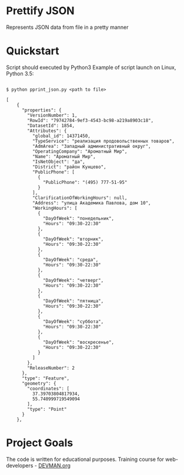# Prettify JSON 
Represents JSON data from file in a pretty manner

# Quickstart
Script should executed by Python3
Example of script launch on Linux, Python 3.5:

```#!bash

$ python pprint_json.py <path to file>

[
    {
      "properties": {
        "VersionNumber": 1,
        "RowId": "79742784-9ef3-4543-bc98-a219a8903c18",
        "DatasetId": 1854,
        "Attributes": {
          "global_id": 14371450,
          "TypeService": "реализация продовольственных товаров",
          "AdmArea": "Западный административный округ",
          "OperatingCompany": "Ароматный Мир",
          "Name": "Ароматный Мир",
          "IsNetObject": "да",
          "District": "район Кунцево",
          "PublicPhone": [
            {
              "PublicPhone": "(495) 777-51-95"
            }
          ],
          "ClarificationOfWorkingHours": null,
          "Address": "улица Академика Павлова, дом 10",
          "WorkingHours": [
            {
              "DayOfWeek": "понедельник",
              "Hours": "09:30-22:30"
            },
            {
              "DayOfWeek": "вторник",
              "Hours": "09:30-22:30"
            },
            {
              "DayOfWeek": "среда",
              "Hours": "09:30-22:30"
            },
            {
              "DayOfWeek": "четверг",
              "Hours": "09:30-22:30"
            },
            {
              "DayOfWeek": "пятница",
              "Hours": "09:30-22:30"
            },
            {
              "DayOfWeek": "суббота",
              "Hours": "09:30-22:30"
            },
            {
              "DayOfWeek": "воскресенье",
              "Hours": "09:30-22:30"
            }
          ]
        },
        "ReleaseNumber": 2
      },
      "type": "Feature",
      "geometry": {
        "coordinates": [
          37.39703804817934,
          55.740999719549094
        ],
        "type": "Point"
      }
    },

```

# Project Goals

The code is written for educational purposes. Training course for web-developers - [DEVMAN.org](https://devman.org)
